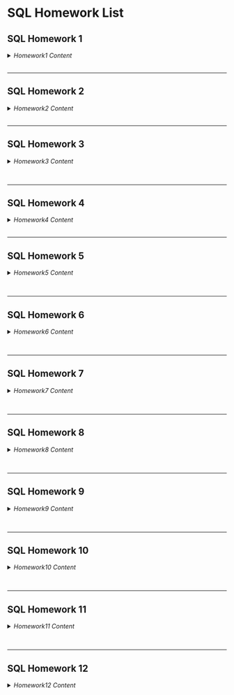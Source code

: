 <!-- @import "[TOC]" {cmd="toc" depthFrom=1 depthTo=6 orderedList=false} -->

# SQL Homework List

## SQL Homework 1

<details close>
<summary><i>Homework1 Content</i></summary></br>

1- film tablosunda bulunan title ve description sütunlarındaki verileri sıralayınız.

`js SELECT title,description FROM film;`

---

2- film tablosunda bulunan tüm sütunlardaki verileri film uzunluğu (length) 60 dan büyük VE 75 ten küçük olma koşullarıyla sıralayınız.

`SELECT * FROM film WHERE length>60 AND length<75; `

---

3-film tablosunda bulunan tüm sütunlardaki verileri rental_rate 0.99 VE replacement_cost 12.99 VEYA 28.99 olma koşullarıyla sıralayınız.

`SELECT * FROM film WHERE rental_rate=0.99 AND (replacement_cost=12.99 OR replacement_cost=28.99);`

---

4-customer tablosunda bulunan first_name sütunundaki değeri 'Mary' olan müşterinin last_name sütunundaki değeri nedir?

#### Cevap 'Smith'

`SELECT * FROM customer WHERE first_name='Mary';`

---

5-film tablosundaki uzunluğu(length) 50 ten büyük OLMAYIP aynı zamanda rental_rate değeri 2.99 veya 4.99 OLMAYAN verileri sıralayınız.

`SELECT * FROM film WHERE NOT length>50 AND NOT (rental_rate=2.99 OR rental_rate=4.99);`

</details>
&nbsp;
&nbsp;

---

## SQL Homework 2

<details close>
<summary> <i>Homework2 Content</i> </summary> </br>

1- film tablosunda bulunan tüm sütunlardaki verileri replacement cost değeri 12.99 dan büyük eşit ve 16.99 küçük olma koşuluyla sıralayınız ( BETWEEN - AND yapısını kullanınız.)

`SELECT * FROM film WHERE replacement_cost BETWEEN 12.99 AND 16.99;`

---

2- .actor tablosunda bulunan first_name ve last_name sütunlardaki verileri first_name 'Penelope' veya 'Nick' veya 'Ed' değerleri olması koşuluyla sıralayınız. ( IN operatörünü kullanınız.)

`SELECT first_name, last_name FROM actor WHERE first_name IN ('Penelope','Nick','Ed');`

---

3- film tablosunda bulunan tüm sütunlardaki verileri rental_rate 0.99, 2.99, 4.99 VE replacement_cost 12.99, 15.99, 28.99 olma koşullarıyla sıralayınız. ( IN operatörünü kullanınız.)

`SELECT * FROM film WHERE rental_rate IN (0.99, 2.99, 4.99) AND replacement_cost IN (12.99, 15.99, 28.99);`

</details>
&nbsp;
&nbsp;

---

## SQL Homework 3

<details close>

  <summary><i>Homework3 Content</i></summary> </br>

1- country tablosunda bulunan country sütunundaki ülke isimlerinden 'A' karakteri ile başlayıp 'a' karakteri ile sonlananları sıralayınız.

`SELECT * FROM country WHERE country LIKE 'A%a';`

---

2- country tablosunda bulunan country sütunundaki ülke isimlerinden en az 6 karakterden oluşan ve sonu 'n' karakteri ile sonlananları sıralayınız.

`SELECT * FROM country WHERE country LIKE '_____n';`

---

3- film tablosunda bulunan title sütunundaki film isimlerinden en az 4 adet büyük ya da küçük harf farketmesizin 'T' karakteri içeren film isimlerini sıralayınız.

`SELECT title FROM film WHERE title ILIKE '%t%t%t%t%';`

4- film tablosunda bulunan tüm sütunlardaki verilerden title 'C' karakteri ile başlayan ve uzunluğu (length) 90 dan büyük olan ve rental_rate 2.99 olan verileri sıralayınız.

`SELECT * FROM film WHERE title LIKE 'C%' AND length > 90 AND rental_rate = 2.99;`

</details>

&nbsp;
&nbsp;

---

## SQL Homework 4

<details close>
  <summary><i>Homework4 Content</i></summary> </br>

1- film tablosunda bulunan replacement_cost sütununda bulunan birbirinden farklı değerleri sıralayınız.

`SELECT DISTINCT replacement_cost FROM film;  `

---

2- film tablosunda bulunan replacement_cost sütununda birbirinden farklı kaç tane veri vardır?

Cevap 21

`SELECT COUNT(DISTINCT replacement_cost) FROM film;`

---

3- film tablosunda bulunan film isimlerinde (title) kaç tanesini T karakteri ile başlar ve aynı zamanda rating 'G' ye eşittir?

Cevap 9

`SELECT COUNT(*) FROM film WHERE title LIKE 'T%' AND rating = 'G'; `

---

4- country tablosunda bulunan ülke isimlerinden (country) kaç tanesi 5 karakterden oluşmaktadır?

Cevap 13

`SELECT COUNT(DISTINCT country) FROM country WHERE country LIKE '_____';`

---

5- city tablosundaki şehir isimlerinin kaç tanesi 'R' veya r karakteri ile biter?

`SELECT COUNT(city) FROM city WHERE city ILIKE ('%R');`

</details>
&nbsp;
&nbsp;

---

## SQL Homework 5

<details close>
  <summary><i>Homework5 Content</i></summary> </br>

1- film tablosunda bulunan ve film ismi (title) 'n' karakteri ile biten en uzun (length) 5 filmi sıralayınız.

---

`SELECT title FROM film WHERE title LIKE '%n' ORDER BY length DESC LIMIT 5; `

2- film tablosunda bulunan ve film ismi (title) 'n' karakteri ile biten en kısa (length) ikinci(6,7,8,9,10) 5 filmi(6,7,8,9,10) sıralayınız.

---

`SELECT title FROM film WHERE title LIKE '%n' ORDER BY length ASC OFFSET 1 LIMIT 1;`

3- customer tablosunda bulunan last_name sütununa göre azalan yapılan sıralamada store_id 1 olmak koşuluyla ilk 4 veriyi sıralayınız.

`SELECT * FROM customer  WHERE store_id = 1 ORDER BY last_name DESC LIMIT 4;`

</details>

&nbsp;
&nbsp;

---

## SQL Homework 6

<details close>
  <summary><i>Homework6 Content</i></summary> </br>
    
  1- film tablosunda bulunan rental_rate sütunundaki değerlerin ortalaması nedir?

`SELECT ROUND(AVG(rental_rate),2) FROM film; `

---

2- film tablosunda bulunan filmlerden kaç tanesi 'C' karakteri ile başlar?

`SELECT COUNT(*) FROM film WHERE title LIKE 'C%';`

---

3- film tablosunda bulunan filmlerden rental_rate değeri 0.99 a eşit olan en uzun (length) film kaç dakikadır?

`SELECT COUNT(*) FROM film WHERE title LIKE 'C%';`

---

4- film tablosunda bulunan filmlerin uzunluğu 150 dakikadan büyük olanlarına ait kaç farklı replacement_cost değeri vardır?

`SELECT COUNT(DISTINCT replacement_cost) FROM film WHERE length > 150 ;`

</details>

&nbsp;
&nbsp;

---

## SQL Homework 7

<details close>
  <summary><i>Homework7 Content</i></summary> </br>
    
1- film tablosunda bulunan filmleri rating değerlerine göre gruplayınız.

---

`SELECT rating, COUNT(*) FROM film
GROUP BY rating;`

2- film tablosunda bulunan filmleri replacement_cost sütununa göre grupladığımızda film sayısı 50 den fazla olan replacement_cost değerini ve karşılık gelen film sayısını sıralayınız.

---

`SELECT replacement_cost, COUNT(*) FROM film
GROUP BY replacement_cost HAVING COUNT(*)> 50;`

3-customer tablosunda bulunan store_id değerlerine karşılık gelen müşteri sayılarını nelerdir?

---

`SELECT store_id , COUNT(customer_id) FROM customer
GROUP BY store_id;`

4- city tablosunda bulunan şehir verilerini country_id sütununa göre gruplandırdıktan sonra en fazla şehir sayısı barındıran country_id bilgisini ve şehir sayısını paylaşınız.

`SELECT country_id,COUNT(country_id) FROM city GROUP BY country_id  ORDER BY COUNT(country_id) DESC LIMIT 1;`

</details>

&nbsp;
&nbsp;

---

## SQL Homework 8

<details close>
  <summary><i>Homework8 Content</i></summary> </br>
    
  PASSED

</details>

&nbsp;
&nbsp;

---

## SQL Homework 9

<details close>
  <summary><i>Homework9 Content</i></summary> </br>
    
1- city tablosu ile country tablosunda bulunan şehir (city) ve ülke (country) isimlerini birlikte görebileceğimiz INNER JOIN sorgusunu yazınız.

`SELECT city.city,country.country FROM country INNER JOIN city ON city.country_id = country.country_id;`

---

2- customer tablosu ile payment tablosunda bulunan payment_id ile customer tablosundaki first_name ve last_name isimlerini birlikte görebileceğimiz INNER JOIN sorgusunu yazınız.

`SELECT payment.payment_id,CONCAT(customer.first_name, ' ' ,customer.last_name) as full_name FROM customer INNER JOIN payment ON customer.customer_id = payment.customer_id;`

---

3- customer tablosu ile rental tablosunda bulunan rental_id ile customer tablosundaki first_name ve last_name isimlerini birlikte görebileceğimiz INNER JOIN sorgusunu yazınız.

`SELECT rental.rental_id,CONCAT(customer.first_name, ' ' ,customer.last_name) as full_name FROM customer INNER JOIN rental ON customer.customer_id = rental.customer_id;`

</details>

&nbsp;
&nbsp;

---

## SQL Homework 10

<details close>
  <summary><i>Homework10 Content</i></summary> </br>
    
1- city tablosu ile country tablosunda bulunan şehir (city) ve ülke (country) isimlerini birlikte görebileceğimiz LEFT JOIN sorgusunu yazınız.

` SELECT city.city,country.country FROM city LEFT JOIN country ON city.country_id = country.country_id;`

---

2- customer tablosu ile payment tablosunda bulunan payment_id ile customer tablosundaki first_name ve last_name isimlerini birlikte görebileceğimiz RIGHT JOIN sorgusunu yazınız.

`SELECT payment.payment_id,customer.first_name,customer.last_name FROM customer RIGHT JOIN payment ON customer.customer_id = payment.customer_id;`

---

3- customer tablosu ile rental tablosunda bulunan rental_id ile customer tablosundaki first_name ve last_name isimlerini birlikte görebileceğimiz FULL JOIN sorgusunu yazınız.

` SELECT customer.first_name, customer.last_name, rental.rental_id FROM customer FULL JOIN rental ON rental.customer_id = customer.customer_id;`

</details>

&nbsp;
&nbsp;

---

## SQL Homework 11

<details close>
  <summary><i>Homework11 Content</i></summary> </br>

1- actor ve customer tablolarında bulunan first_name sütunları için tüm verileri sıralayalım.

`(SELECT first_name FROM actor) UNION (SELECT first_name FROM customer);`

---

2- actor ve customer tablolarında bulunan first_name sütunları için kesişen verileri sıralayalım.

`(SELECT first_name FROM actor) INTERSECT (SELECT first_name FROM customer);`

---

3- actor ve customer tablolarında bulunan first_name sütunları için ilk tabloda bulunan ancak ikinci tabloda bulunmayan verileri sıralayalım.

`(SELECT first_name FROM actor) EXCEPT (SELECT first_name FROM customer);`

---

4- İlk 3 sorguyu tekrar eden veriler için de yapalım.

`(SELECT first_name FROM actor) UNION ALL (SELECT first_name FROM customer);`

`(SELECT first_name FROM actor) INTERSECT ALL (SELECT first_name FROM customer);`

`(SELECT first_name FROM actor) EXCEPT ALL (SELECT first_name FROM customer);`

</details>

&nbsp;
&nbsp;

---

## SQL Homework 12

<details close>
  <summary><i>Homework12 Content</i></summary> </br>

1- film tablosunda film uzunluğu length sütununda gösterilmektedir. Uzunluğu ortalama film uzunluğundan fazla kaç tane film vardır?

`SELECT COUNT(film_id) FROM film WHERE length > (SELECT AVG(length) FROM film);`

---

2- film tablosunda en yüksek rental_rate değerine sahip kaç tane film vardır?

`SELECT COUNT(film_id) FROM film WHERE rental_rate = (SELECT MAX(rental_rate) FROM film );`

---

3- film tablosunda en düşük rental_rate ve en düşün replacement_cost değerlerine sahip filmleri sıralayınız.

```
SELECT title,rental_rate,replacement_cost FROM film WHERE rental_rate =
(
	SELECT MIN(rental_rate) FROM film
)
AND
replacement_cost =
(
	SELECT MIN(replacement_cost) FROM film
)
ORDER BY title DESC;

```

---

4- payment tablosunda en fazla sayıda alışveriş yapan müşterileri(customer) sıralayınız.

```
SELECT payment.customer_id, customer.first_name, customer.last_name,  COUNT(payment.customer_id)
FROM payment
INNER JOIN customer ON customer.customer_id = payment.customer_id
GROUP BY customer.first_name, customer.last_name, payment.customer_id
ORDER BY COUNT(payment.customer_id) DESC;

```

</details>
